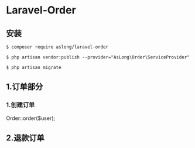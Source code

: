 # Laravel-Order

## 安装
```
$ composer require aslong/laravel-order
```
```
$ php artisan vendor:publish --provider="AsLong\Order\ServiceProvider"
```
```
$ php artisan migrate
```

## 1.订单部分
### 1.创建订单
Order::order($user);
## 2.退款订单